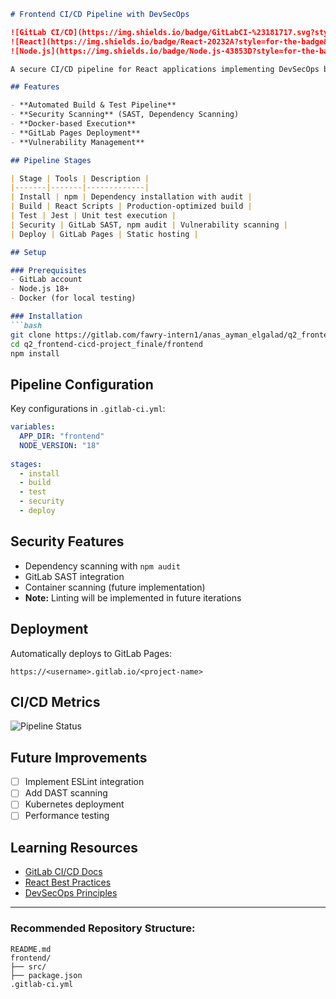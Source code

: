 ```markdown
# Frontend CI/CD Pipeline with DevSecOps

![GitLab CI/CD](https://img.shields.io/badge/GitLabCI-%23181717.svg?style=for-the-badge&logo=gitlab&logoColor=white)
![React](https://img.shields.io/badge/React-20232A?style=for-the-badge&logo=react&logoColor=61DAFB)
![Node.js](https://img.shields.io/badge/Node.js-43853D?style=for-the-badge&logo=node.js&logoColor=white)

A secure CI/CD pipeline for React applications implementing DevSecOps best practices with GitLab CI/CD.

## Features

- **Automated Build & Test Pipeline**
- **Security Scanning** (SAST, Dependency Scanning)
- **Docker-based Execution**
- **GitLab Pages Deployment**
- **Vulnerability Management**

## Pipeline Stages

| Stage | Tools | Description |
|-------|-------|-------------|
| Install | npm | Dependency installation with audit |
| Build | React Scripts | Production-optimized build |
| Test | Jest | Unit test execution |
| Security | GitLab SAST, npm audit | Vulnerability scanning |
| Deploy | GitLab Pages | Static hosting |

## Setup

### Prerequisites
- GitLab account
- Node.js 18+
- Docker (for local testing)

### Installation
```bash
git clone https://gitlab.com/fawry-intern1/anas_ayman_elgalad/q2_frontend-cicd-project_finale.git
cd q2_frontend-cicd-project_finale/frontend
npm install
```

## Pipeline Configuration

Key configurations in `.gitlab-ci.yml`:
```yaml
variables:
  APP_DIR: "frontend"
  NODE_VERSION: "18"
  
stages:
  - install
  - build
  - test
  - security
  - deploy
```

## Security Features
- Dependency scanning with `npm audit`
- GitLab SAST integration
- Container scanning (future implementation)
- **Note:** Linting will be implemented in future iterations

## Deployment
Automatically deploys to GitLab Pages:
```
https://<username>.gitlab.io/<project-name>
```

## CI/CD Metrics
![Pipeline Status](https://img.shields.io/gitlab/pipeline-status/fawry-intern1/anas_ayman_elgalad/q2_frontend-cicd-project_finale?branch=main)

## Future Improvements
- [ ] Implement ESLint integration
- [ ] Add DAST scanning
- [ ] Kubernetes deployment
- [ ] Performance testing

## Learning Resources
- [GitLab CI/CD Docs](https://docs.gitlab.com/ee/ci/)
- [React Best Practices](https://reactjs.org/docs/optimizing-performance.html)
- [DevSecOps Principles](https://cloud.google.com/devops)

---

### Recommended Repository Structure:
```
README.md
frontend/
├── src/
├── package.json
.gitlab-ci.yml
```